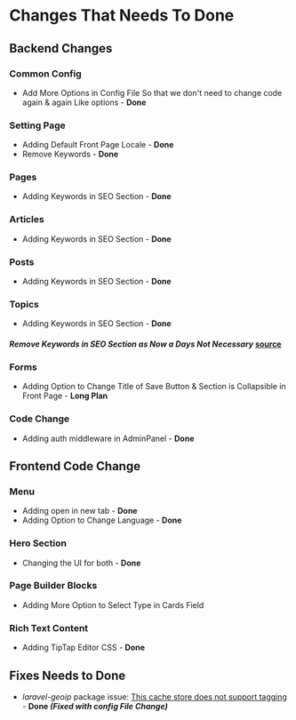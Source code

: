 # Changes That Needs To Done

## Backend Changes

### Common Config

- Add More Options in Config File So that we don't need to change code again & again Like options - **Done**

### Setting Page

- Adding Default Front Page Locale - **Done**
- Remove Keywords - **Done**

### Pages

- Adding Keywords in SEO Section - **Done**

### Articles

- Adding Keywords in SEO Section - **Done**

### Posts

- Adding Keywords in SEO Section - **Done**

### Topics

- Adding Keywords in SEO Section - **Done**

#### *Remove Keywords in SEO Section as Now a Days Not Necessary* [source](https://www.greengeeks.com/blog/html-tags-for-seo/)

### Forms

- Adding Option to Change Title of Save Button & Section is Collapsible in Front Page - **Long Plan**

### Code Change

- Adding auth middleware in AdminPanel - **Done**

## Frontend Code Change

### Menu

- Adding open in new tab - **Done**
- Adding Option to Change Language - **Done**

### Hero Section

- Changing the UI for both - **Done**

### Page Builder Blocks

- Adding More Option to Select Type in Cards Field

### Rich Text Content

- Adding TipTap Editor CSS - **Done**

## Fixes Needs to Done

- *laravel-geoip* package issue: [This cache store does not support tagging](https://github.com/Torann/laravel-geoip/issues/123) - **Done *(Fixed with config File Change)***
